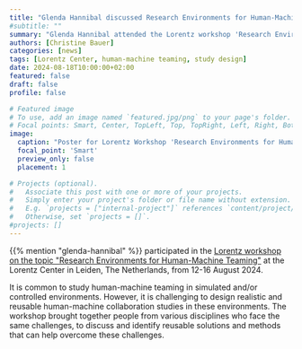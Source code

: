 ```yaml
---
title: "Glenda Hannibal discussed Research Environments for Human-Machine Teaming at the Lorentz Center"
#subtitle: ""
summary: "Glenda Hannibal attended the Lorentz workshop 'Research Environments for Human-Machine Teaming'."
authors: [Christine Bauer]
categories: [news]
tags: [Lorentz Center, human-machine teaming, study design]
date: 2024-08-18T10:00:00+02:00
featured: false
draft: false
profile: false

# Featured image
# To use, add an image named `featured.jpg/png` to your page's folder.
# Focal points: Smart, Center, TopLeft, Top, TopRight, Left, Right, BottomLeft, Bottom, BottomRight.
image:
  caption: "Poster for Lorentz Workshop 'Research Environments for Human-Machine Teaming'<br>(Aug 12 – Aug 18, 2024)"
  focal_point: 'Smart'
  preview_only: false
  placement: 1

# Projects (optional).
#   Associate this post with one or more of your projects.
#   Simply enter your project's folder or file name without extension.
#   E.g. `projects = ["internal-project"]` references `content/project/deep-learning/index.md`.
#   Otherwise, set `projects = []`.
#projects: []
---
```


{{% mention "glenda-hannibal" %}} 
participated in the [Lorentz workshop on the topic "Research Environments for Human-Machine Teaming"](https://www.lorentzcenter.nl/research-environments-for-human-machine-teaming.html) at the Lorentz Center in Leiden, The Netherlands, from 12-16 August 2024.

It is common to study human-machine teaming in simulated and/or controlled environments. However, it is challenging to design realistic and reusable human-machine collaboration studies in these environments. The workshop brought together people from various disciplines who face the same challenges, to discuss and identify reusable solutions and methods that can help overcome these challenges. 
